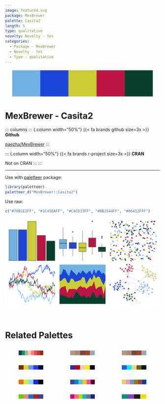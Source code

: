```yaml
---
image: featured.svg
package: MexBrewer
palette: Casita2
length: 5
type: qualitative
novelty: Novelty - Yes
categories:
  - Package - MexBrewer
  - Novelty - Yes
  - Type - qualitative
---
```


![](featured.svg)

# MexBrewer - Casita2 

::: columns
::: {.column width="50%"}
{{< fa brands github size=3x >}}
**Github**

[paezha/MexBrewer](https://github.com/paezha/MexBrewer)
:::

::: {.column width="50%"}
{{< fa brands r-project size=3x >}}
**CRAN**

Not on CRAN
:::
:::

<hr> 

Use with [paletteer](https://emilhvitfeldt.github.io/paletteer/) package:

```r
library(paletteer)
paletteer_d("MexBrewer::Casita2")
```

Use raw:

```r
c("#70B1E2FF", "#1C45DAFF", "#CACD33FF", "#BB1544FF", "#06412FFF")
``` 

![](examples.png) 

<br>

# Related Palettes

<div class="list" style="display: grid; grid-template-columns: auto auto auto;"> <figure class="figure">
<a href="../../awtools/a_palette/"> <img src="../../awtools/a_palette/featured.svg" style="width: 100%;" class="figure-img"></a>
</figure> <figure class="figure">
<a href="../../ButterflyColors/hamadryas_feronia/"> <img src="../../ButterflyColors/hamadryas_feronia/featured.svg" style="width: 100%;" class="figure-img"></a>
</figure> <figure class="figure">
<a href="../../ButterflyColors/hamadryas_feronia/"> <img src="../../ButterflyColors/hamadryas_feronia/featured.svg" style="width: 100%;" class="figure-img"></a>
</figure> <figure class="figure">
<a href="../../fishualize/Paracanthurus_hepatus/"> <img src="../../fishualize/Paracanthurus_hepatus/featured.svg" style="width: 100%;" class="figure-img"></a>
</figure> <figure class="figure">
<a href="../../lisa/RoyLichtenstein/"> <img src="../../lisa/RoyLichtenstein/featured.svg" style="width: 100%;" class="figure-img"></a>
</figure> <figure class="figure">
<a href="../../fishualize/Cephalopholis_argus/"> <img src="../../fishualize/Cephalopholis_argus/featured.svg" style="width: 100%;" class="figure-img"></a>
</figure> <figure class="figure">
<a href="../../fishualize/Acanthurus_sohal/"> <img src="../../fishualize/Acanthurus_sohal/featured.svg" style="width: 100%;" class="figure-img"></a>
</figure> <figure class="figure">
<a href="../../beyonce/X18/"> <img src="../../beyonce/X18/featured.svg" style="width: 100%;" class="figure-img"></a>
</figure> <figure class="figure">
<a href="../../khroma/mediumcontrast/"> <img src="../../khroma/mediumcontrast/featured.svg" style="width: 100%;" class="figure-img"></a>
</figure> <figure class="figure">
<a href="../../RSkittleBrewer/wildberry/"> <img src="../../RSkittleBrewer/wildberry/featured.svg" style="width: 100%;" class="figure-img"></a>
</figure> <figure class="figure">
<a href="../../LaCroixColoR/PassionFruit/"> <img src="../../LaCroixColoR/PassionFruit/featured.svg" style="width: 100%;" class="figure-img"></a>
</figure> <figure class="figure">
<a href="../../MoMAColors/Fritsch/"> <img src="../../MoMAColors/Fritsch/featured.svg" style="width: 100%;" class="figure-img"></a>
</figure> 
</div>
